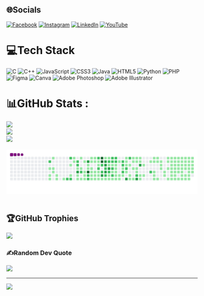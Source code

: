
## 🌐Socials
[![Facebook](https://img.shields.io/badge/Facebook-%231877F2.svg?logo=Facebook&logoColor=white)](https://facebook.com/whoispandey) [![Instagram](https://img.shields.io/badge/Instagram-%23E4405F.svg?logo=Instagram&logoColor=white)](https://instagram.com/technical_vandar) [![LinkedIn](https://img.shields.io/badge/LinkedIn-%230077B5.svg?logo=linkedin&logoColor=white)](https://linkedin.com/in/sudip-pandey-9531121b3) [![YouTube](https://img.shields.io/badge/YouTube-%23FF0000.svg?logo=YouTube&logoColor=white)](https://youtube.com/c/technicalvandar) 

# 💻Tech Stack
![C](https://img.shields.io/badge/c-%2300599C.svg?style=for-the-badge&logo=c&logoColor=white) ![C++](https://img.shields.io/badge/c++-%2300599C.svg?style=for-the-badge&logo=c%2B%2B&logoColor=white) ![JavaScript](https://img.shields.io/badge/javascript-%23323330.svg?style=for-the-badge&logo=javascript&logoColor=%23F7DF1E) ![CSS3](https://img.shields.io/badge/css3-%231572B6.svg?style=for-the-badge&logo=css3&logoColor=white) ![Java](https://img.shields.io/badge/java-%23ED8B00.svg?style=for-the-badge&logo=java&logoColor=white) ![HTML5](https://img.shields.io/badge/html5-%23E34F26.svg?style=for-the-badge&logo=html5&logoColor=white) ![Python](https://img.shields.io/badge/python-3670A0?style=for-the-badge&logo=python&logoColor=ffdd54) ![PHP](https://img.shields.io/badge/php-%23777BB4.svg?style=for-the-badge&logo=php&logoColor=white) 	![Figma](https://img.shields.io/badge/figma-%23F24E1E.svg?style=for-the-badge&logo=figma&logoColor=white) ![Canva](https://img.shields.io/badge/Canva-%2300C4CC.svg?style=for-the-badge&logo=Canva&logoColor=white) ![Adobe Photoshop](https://img.shields.io/badge/adobephotoshop-%2331A8FF.svg?style=for-the-badge&logo=adobephotoshop&logoColor=white) ![Adobe Illustrator](https://img.shields.io/badge/adobeillustrator-%23FF9A00.svg?style=for-the-badge&logo=adobeillustrator&logoColor=white)
# 📊GitHub Stats :
![](https://github-readme-stats.vercel.app/api?username=technical-vandar-885&theme=radical&hide_border=false&include_all_commits=false&count_private=false)<br/>
![](https://github-readme-streak-stats.herokuapp.com/?user=technical-vandar-885&theme=radical&hide_border=false)<br/>
![](https://github-readme-stats.vercel.app/api/top-langs/?username=technical-vandar-885&theme=radical&hide_border=false&include_all_commits=false&count_private=false&layout=compact)
<br><br>
<img src='./github-contribution-grid-snake.gif' alt='git snake'>
<br><br>

## 🏆GitHub Trophies
![](https://github-profile-trophy.vercel.app/?username=technical-vandar-885&theme=radical&no-frame=false&no-bg=false&margin-w=4)

### ✍️Random Dev Quote
![](https://quotes-github-readme.vercel.app/api?type=horizontal&theme=radical)

---
![](https://komarev.com/ghpvc/?username=technical-vandar-885&label=Visitors+Count&color=brightgreen)
